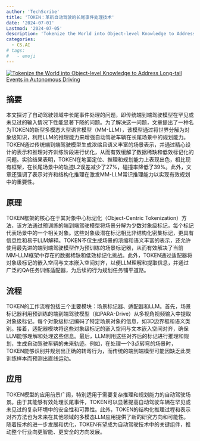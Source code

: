 ```yaml
---
author: 'TechScribe'
title: 'TOKEN：革新自动驾驶的长尾事件处理技术'
date: '2024-07-01'
Lastmod: '2024-07-05'
description: 'Tokenize the World into Object-level Knowledge to Address Long-tail Events in Autonomous Driving'
categories:
  - CS.AI
# tags:
#   - emoji
---
```


[![Tokenize the World into Object-level Knowledge to Address Long-tail Events in Autonomous Driving](https://arxiv-research-1301205113.cos.ap-guangzhou.myqcloud.com/images/2407.00959v1.pdf_0.jpg)](https://arxiv.org/abs/2407.00959v1)

## 摘要

本文探讨了自动驾驶领域中长尾事件处理的问题，即传统端到端驾驶模型在罕见或未见过的输入情况下性能显著下降的问题。为了解决这一问题，文章提出了一种名为TOKEN的新型多模态大型语言模型（MM-LLM），该模型通过将世界分解为对象级知识，利用LLM的推理能力来增强自动驾驶车辆在长尾场景中的规划能力。TOKEN通过传统端到端驾驶模型生成浓缩且语义丰富的场景表示，并通过精心设计的表示和推理对齐训练阶段进行优化，从而有效缓解了数据稀缺和低效标记化的问题。实验结果表明，TOKEN在地面定位、推理和规划能力上表现出色，相比现有框架，在长尾场景中的轨迹L2误差减少了27%，碰撞率降低了39%。此外，文章还强调了表示对齐和结构化推理在激发MM-LLM常识推理能力以实现有效规划中的重要性。<!--more-->

## 原理

TOKEN框架的核心在于其对象中心标记化（Object-Centric Tokenization）方法，该方法通过预训练的端到端驾驶模型将场景分解为少数对象级标记，每个标记代表场景中的一个相关对象。这些对象级潜在标记相比非结构化密集标记，更具有信息性和易于LLM解释。TOKEN不仅生成场景的浓缩和语义丰富的表示，还允许使用最先进的端到端驾驶模型作为预训练的场景标记器，从而有效解决了当前MM-LLM框架中存在的数据稀缺和低效标记化挑战。此外，TOKEN通过适配器将对象级标记的嵌入空间与文本嵌入空间对齐，以便LLM理解和提取信息，并通过广泛的QA任务训练适配器，为后续的行为规划任务铺平道路。

## 流程

TOKEN的工作流程包括三个主要模块：场景标记器、适配器和LLM。首先，场景标记器利用预训练的端到端驾驶模型（如PARA-Drive）从多视角视频输入中提取对象级标记。每个对象级标记编码了特定场景对象的信息，如3D边界框和语义类别。接着，适配器模块将这些对象级标记的嵌入空间与文本嵌入空间对齐，确保LLM能够理解和处理这些信息。最后，LLM利用这些对齐后的标记进行推理和规划，生成自动驾驶车辆的未来轨迹。例如，在处理一个3点转弯的场景时，TOKEN能够识别并规划出正确的转弯行为，而传统的端到端模型可能因缺乏此类训练样本而预测出直线运动。

## 应用

TOKEN模型的应用前景广阔，特别适用于需要复杂推理和规划能力的自动驾驶场景。由于其能够有效处理长尾事件，TOKEN可以显著提高自动驾驶车辆在罕见或未见过的复杂环境中的安全性和可靠性。此外，TOKEN的结构化推理过程和表示对齐方法也为未来在其他领域的多模态LLM应用提供了新的研究方向和可能性。随着技术的进一步发展和优化，TOKEN有望成为自动驾驶技术中的关键组件，推动整个行业向更智能、更安全的方向发展。